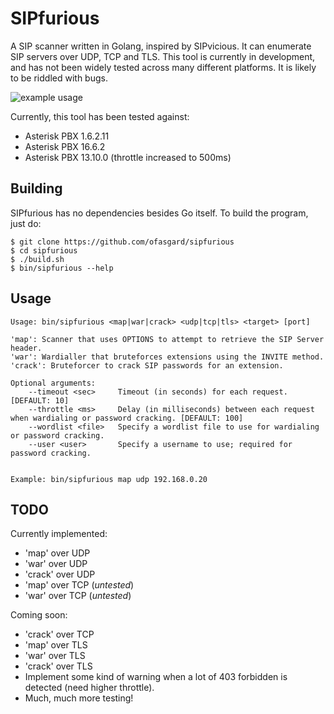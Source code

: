 # SIPfurious

A SIP scanner written in Golang, inspired by SIPvicious. It can enumerate SIP servers over UDP, TCP and TLS. This tool is currently in development, and has not been widely tested across many different platforms. It is likely to be riddled with bugs. 

![example usage](https://user-images.githubusercontent.com/19550999/76960818-23da6880-6914-11ea-89d2-b7f2347e3e5d.png)

Currently, this tool has been tested against:

- Asterisk PBX 1.6.2.11
- Asterisk PBX 16.6.2
- Asterisk PBX 13.10.0 (throttle increased to 500ms)

## Building

SIPfurious has no dependencies besides Go itself. To build the program, just do:

```shell
$ git clone https://github.com/ofasgard/sipfurious
$ cd sipfurious
$ ./build.sh
$ bin/sipfurious --help
```

## Usage

```
Usage: bin/sipfurious <map|war|crack> <udp|tcp|tls> <target> [port]

'map': Scanner that uses OPTIONS to attempt to retrieve the SIP Server header.
'war': Wardialler that bruteforces extensions using the INVITE method.
'crack': Bruteforcer to crack SIP passwords for an extension.

Optional arguments:
	--timeout <sec>		Timeout (in seconds) for each request. [DEFAULT: 10]
	--throttle <ms>		Delay (in milliseconds) between each request when wardialing or password cracking. [DEFAULT: 100]
	--wordlist <file>	Specify a wordlist file to use for wardialing or password cracking.
	--user <user>		Specify a username to use; required for password cracking.


Example: bin/sipfurious map udp 192.168.0.20
```

## TODO

Currently implemented:

- 'map' over UDP
- 'war' over UDP
- 'crack' over UDP
- 'map' over TCP (*untested*)
- 'war' over TCP (*untested*)

Coming soon:

- 'crack' over TCP
- 'map' over TLS
- 'war' over TLS
- 'crack' over TLS
- Implement some kind of warning when a lot of 403 forbidden is detected (need higher throttle).
- Much, much more testing!


